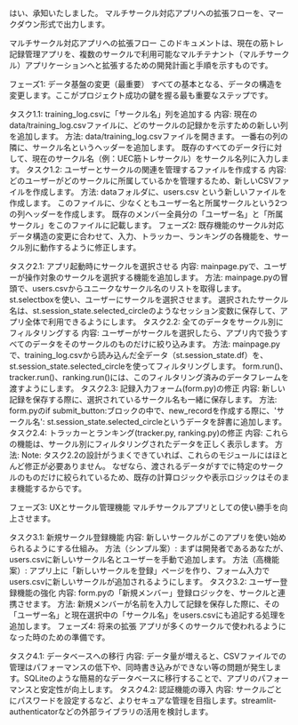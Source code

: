 はい、承知いたしました。
マルチサークル対応アプリへの拡張フローを、マークダウン形式で出力します。

マルチサークル対応アプリへの拡張フロー
このドキュメントは、現在の筋トレ記録管理アプリを、複数のサークルで利用可能なマルチテナント（マルチサークル）アプリケーションへと拡張するための開発計画と手順を示すものです。

フェーズ1: データ基盤の変更（最重要）
すべての基本となる、データの構造を変更します。ここがプロジェクト成功の鍵を握る最も重要なステップです。

タスク1.1: training_log.csvに「サークル名」列を追加する
内容: 現在のdata/training_log.csvファイルに、どのサークルの記録かを示すための新しい列を追加します。
方法:
data/training_log.csvファイルを開きます。
一番右の列の隣に、サークル名というヘッダーを追加します。
既存のすべてのデータ行に対して、現在のサークル名（例：UEC筋トレサークル）をサークル名列に入力します。
タスク1.2: ユーザーとサークルの関連を管理するファイルを作成する
内容: どのユーザーがどのサークルに所属しているかを管理するため、新しいCSVファイルを作成します。
方法:
dataフォルダに、users.csv という新しいファイルを作成します。
このファイルに、少なくともユーザー名と所属サークルという2つの列ヘッダーを作成します。
既存のメンバー全員分の「ユーザー名」と「所属サークル」をこのファイルに記載します。
フェーズ2: 既存機能のサークル対応
データ構造の変更に合わせて、入力、トラッカー、ランキングの各機能を、サークル別に動作するように修正します。

タスク2.1: アプリ起動時にサークルを選択させる
内容: mainpage.pyで、ユーザーが操作対象のサークルを選択する機能を追加します。
方法:
mainpage.pyの冒頭で、users.csvからユニークなサークル名のリストを取得します。
st.selectboxを使い、ユーザーにサークルを選択させます。
選択されたサークル名は、st.session_state.selected_circleのようなセッション変数に保存して、アプリ全体で利用できるようにします。
タスク2.2: 全てのデータをサークル別にフィルタリングする
内容: ユーザーがサークルを選択したら、アプリ内で扱うすべてのデータをそのサークルのものだけに絞り込みます。
方法:
mainpage.pyで、training_log.csvから読み込んだ全データ（st.session_state.df）を、st.session_state.selected_circleを使ってフィルタリングします。
form.run()、tracker.run()、ranking.run()には、このフィルタリング済みのデータフレームを渡すようにします。
タスク2.3: 記録入力フォーム(form.py)の修正
内容: 新しい記録を保存する際に、選択されているサークル名も一緒に保存します。
方法: form.pyのif submit_button:ブロックの中で、new_recordを作成する際に、'サークル名': st.session_state.selected_circleというデータを辞書に追加します。
タスク2.4: トラッカーとランキング(tracker.py, ranking.py)の修正
内容: これらの機能は、サークル別にフィルタリングされたデータを正しく表示します。
方法:
Note: タスク2.2の設計がうまくできていれば、これらのモジュールにはほとんど修正が必要ありません。 なぜなら、渡されるデータがすでに特定のサークルのものだけに絞られているため、既存の計算ロジックや表示ロジックはそのまま機能するからです。

フェーズ3: UXとサークル管理機能
マルチサークルアプリとしての使い勝手を向上させます。

タスク3.1: 新規サークル登録機能
内容: 新しいサークルがこのアプリを使い始められるようにする仕組み。
方法（シンプル案）: まずは開発者であるあなたが、users.csvに新しいサークル名とユーザーを手動で追加します。
方法（高機能案）: アプリ上に「新しいサークルを登録」ページを作り、フォーム入力でusers.csvに新しいサークルが追加されるようにします。
タスク3.2: ユーザー登録機能の強化
内容: form.pyの「新規メンバー」登録ロジックを、サークルと連携させます。
方法: 新規メンバーが名前を入力して記録を保存した際に、その「ユーザー名」と現在選択中の「サークル名」をusers.csvにも追記する処理を追加します。
フェーズ4: 将来の拡張
アプリが多くのサークルで使われるようになった時のための準備です。

タスク4.1: データベースへの移行
内容: データ量が増えると、CSVファイルでの管理はパフォーマンスの低下や、同時書き込みができない等の問題が発生します。SQLiteのような簡易的なデータベースに移行することで、アプリのパフォーマンスと安定性が向上します。
タスク4.2: 認証機能の導入
内容: サークルごとにパスワードを設定するなど、よりセキュアな管理を目指します。streamlit-authenticatorなどの外部ライブラリの活用を検討します。